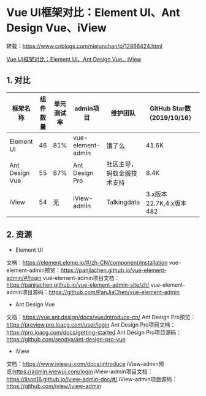 # Vue UI框架对比：Element UI、Ant Design Vue、iView

转载：https://www.cnblogs.com/niejunchan/p/12866424.html

[Vue UI框架对比：Element UI、Ant Design Vue、iView](https://www.cnblogs.com/niejunchan/p/12866424.html)



## 1. 对比

| 框架名称       | 组件数量 | 单元测试率 | admin项目         | 维护团队                   | GitHub Star数（2019/10/16） | 原型设计素材  |
| -------------- | -------- | ---------- | ----------------- | -------------------------- | --------------------------- | ------------- |
| Element UI     | 46       | 81%        | vue-element-admin | 饿了么                     | 41.6K                       | Axure、Sketch |
| Ant Design Vue | 55       | 87%        | Ant Design Pro    | 社区主导，蚂蚁金服技术支持 | 8.4K                        | Axure、Sketch |
| iView          | 54       | 无         | iView-admin       | Talkingdata                | 3.x版本22.7K,4.x版本482     | 无            |

## 2. 资源

- Element UI

文档：https://element.eleme.io/#/zh-CN/component/installation
vue-element-admin预览：https://panjiachen.github.io/vue-element-admin/#/login
vue-element-admin项目文档：https://panjiachen.github.io/vue-element-admin-site/zh/
vue-element-admin项目源码：https://github.com/PanJiaChen/vue-element-admin

- Ant Design Vue

文档：https://vue.ant.design/docs/vue/introduce-cn/
Ant Design Pro预览：https://preview.pro.loacg.com/user/login
Ant Design Pro项目文档：https://pro.loacg.com/docs/getting-started
Ant Design Pro项目源码：https://github.com/sendya/ant-design-pro-vue

- iView

文档：https://www.iviewui.com/docs/introduce
iView-admin预览:https://admin.iviewui.com/login
iView-admin项目文档：https://lison16.github.io/iview-admin-doc/#/
iView-admin项目源码：https://github.com/iview/iview-admin